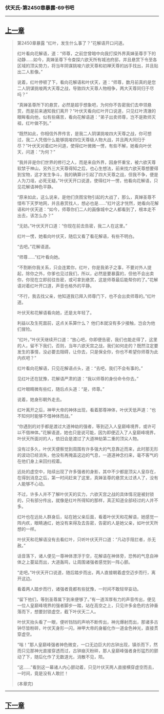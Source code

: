 ### 伏天氏-第2450章暴露-69书吧

--------
[上一章](./9646f33144dcd72498c5f260e50de847.md)
--------


>
>
>
>第2450章暴露
>“红叶，发生什么事了？”花解语开口问道。
>
>红叶看向花解语，道：“师尊，之前您曾暗中向我打探外界真婵圣尊手下的动静……如今，真婵圣尊下令查探六欲天所有城池府邸，并且悬赏下令至各区域的顶尖势力，将当年阴谋挑唆六欲天尊和初禅天尊的凶手找出，并且贴出二人影像。”
>
>说着，红叶停顿了下，看向花解语和叶伏天，道：“师尊，数月前真的是您二人阴谋挑唆两大天尊之战，导致四大天尊人物相争，两大天尊同归于尽吗？”
>
>“真婵圣尊所下的悬赏，必然是超乎想象吧，为何你不告密我们去申领悬赏，而是前来通知我们离开？”叶伏天看向红叶开口说道，只见红叶清澈的眼眸看向他，似有些痛苦，看向花解语道：“弟子出卖师尊，岂不是欺师灭祖，红叶做不到。”
>
>“既然如此，你相信外界传言，是我二人阴谋挑唆四大天尊之战，你可想过，我二人凭借什么能够挑唆四位天尊级人物大战，并且两大同归于尽？”叶伏天对着红叶问道，使得红叶微微一愣，有些不解，她看向叶伏天，问道：“为何？”
>
>“我并非是你们世界的修行之人，而是来自外界，因身怀重宝，被六欲天尊软禁于神山，另外三大天尊得知之后，也心生想法，前来找六欲天尊想要得到宝物，这才发生争斗，我的确算计引起了四大天尊之战，但我不争，便是人为刀俎，必死无疑。”叶伏天开口说道，使得红叶一愣，他看向花解语，只见花解语神色平静。
>
>“原来如此，这么说来，是他们贪图宝物引起的大战了，那么，真婵圣尊不惜布下天罗地网，并且悬赏找人，想必也是……”红叶这才恍然，她看向花解语和叶伏天道：“如今，师尊你们二人的画像城中之人都看到了，根本走不出去，该怎么办？”
>
>“无妨。”叶伏天开口道：“你现在前去告密，我二人在这里。”
>
>红叶一愣，她看向叶伏天，随后又看了看花解语，有些不明白。
>
>“去吧。”花解语道。
>
>“师尊……”红叶看向她。
>
>“不割断你我关系，只会连累你，红叶，你是我弟子之事，不要对外人提起，除你之外，你爹也见过我们，所以，必然是要暴露的，但他不会出卖你，你现在立即前往告密，或可拿到悬赏，这是师尊最后能帮你的了。”花解语对着红叶开口道，声音也格外的平静。
>
>“不行，我去找父亲，他知道我已拜入师尊门下，也不会出卖师尊的。”红叶道。
>
>叶伏天和花解语看向她，还是太年轻了。
>
>利益以及生死面前，这点关系算什么？
>他们本就没有多少接触，岂会为他们冒险。
>
>“红叶。”叶伏天继续开口道：“放心吧，你即便告密，我们也能走得了，这里的人，留不下我们，否则，当年六欲天宫之战，我们如何走的？既然注定要发生的事情，没必要去阻碍，让你去，只是保全你，你也不希望你师尊为此内疚吧？”
>
>红叶看向花解语，只见花解语点头，道：“去吧，我们不会有事的。”
>
>见红叶还在犹豫，花解语严肃的道：“我以师尊的身份命令你去。”
>
>红叶眼睛微有些红，随后点头道：“是，师尊。”
>
>说着，她身形朝外走去。
>
>红叶离开之后，神甲大帝的神体出现，看着那尊神体，叶伏天低声道：“也不知何时能够不借神体而战。”
>
>“你遇到的对手都是渡过大道神劫的强者，等到迈入人皇巅峰境界，或许可以不借神体。”花解语道，她也只是说可能，因为即便迈入了人皇巅峰境界，叶伏天所面对的人，依旧会是渡过了大道神劫第二重的顶尖人物。
>
>没有过多久，叶伏天便察觉到周围有许多强大的气息靠近而来，此时那无形的波动已经消失，他没有再掩盖这边的气息，一道道神念扫来，毫不客气的在他们身上来回扫视着。
>
>远处的虚空中，陆续出现了许多强者的身影，其中不少都是顶尖人皇存在，在得到消息之后，第一时间赶来了这里，真婵圣尊的悬赏太过诱人了，没有人能够不心动。
>
>不过，许多人并不了解叶伏天的实力，六欲天宫之战的具体情况是被封锁的，只有部分传出，就像是红叶所得知的那样，真正知道全部经过的人并不多。
>
>红叶也在远处人群身后，站在她父亲后面，看着叶伏天和花解语，她感觉一阵内疚，眼睛通红，她没有来得及去告密，告密的人是她父亲，如叶伏天所想的一样。
>
>叶伏天和花解语没有去看红叶，只听叶伏天开口道：“凡动手阻拦者，杀无赦。”
>
>话音落下，诸人便见一尊神体漂浮于空，花解语在神体旁，恐怖的气息自神体之上蔓延而出，大道轰鸣，让周围诸强者感觉到一阵心颤。
>
>“走吧。”叶伏天开口说道，随后踏步而出，两人直接朝着虚空迈步而行，离开这边。
>
>看着两人踏步而行，诸强者竟都有些犹豫，一时间不敢轻举妄动。
>
>“留下他们，等到圣尊属下到来便够了。”有一道浑厚有力的声音传出，便见一位人皇巅峰境界的强者脚步一踏，站在高空之上，只见许多金色的古钟垂落而下，想要封锁虚空，截下叶伏天二人。
>
>叶伏天抬头看了一眼，便听铛铛的声响不断传出，神光爆射而出，那诸多古钟尽皆粉碎，叶伏天身形一闪，神甲大帝的身躯化作一道金色神光，直接贯穿虚空。
>
>“嗡！”那人皇巅峰强者神色微变，一口无边巨大的古钟出现，镇杀而下，然而只见那神光直接穿透而过，古钟崩灭粉碎，那人皇巅峰强者身形猛烈的颤动了下，随后化作了无数道光，消散不见，陨。
>
>“这……”看到这一幕诸人内心颤动着，只见叶伏天两人直接横穿虚空而去，一时间，竟是没有人敢拦！
>
>(本章完)
>
>

--------
[下一章](./39f1532eb259fdab17577b74a3fa9268.md)
--------
